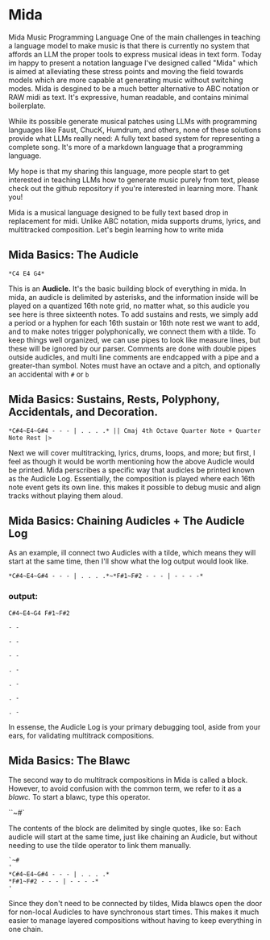 # Mida
Mida Music Programming Language
One of the main challenges in teaching a language model to make music is that there is currently no system that affords an LLM the proper tools to express musical ideas in text form. Today im happy to present a notation language I've designed called "Mida" which is aimed at alleviating these stress points and moving the field towards models which are more capable at generating music without switching modes. Mida is desgined to be a much better alternative to ABC notation or RAW midi as text. It's expressive, human readable, and contains minimal boilerplate. 

While its possible generate musical patches using LLMs with programming languages like Faust, ChucK, Humdrum, and others, none of these solutions provide what LLMs really need: A fully text based system for representing a complete song. It's more of a markdown language that a programming language.

My hope is that my sharing this language, more people start to get interested in teaching LLMs how to generate music purely from text, please check out the github repository if you're interested in learning more. Thank you!

Mida is a musical language designed to be fully text based drop in replacement for midi. Unlike ABC notation, mida supports drums, lyrics, and multitracked composition. Let's begin learning how to write mida

## Mida Basics: The Audicle

```mida
*C4 E4 G4*
```  


This is an **Audicle.** It's the basic building block of everything in mida. In mida, an audicle is delimited by asterisks, and the information inside will be played on a quantized 16th note grid, no matter what, so this audicle you see here is three sixteenth notes. To add sustains and rests, we simply add a period or a hyphen for each 16th sustain or 16th note rest we want to add, and to make notes trigger polyphonically, we connect them with a tilde. To keep things well organized, we can use pipes to look like measure lines, but these will be ignored by our parser. Comments are done with double pipes outside audicles, and multi line comments are endcapped with a pipe and a greater-than symbol. Notes must have an octave and a pitch, and optionally an accidental with `#` or `b`


## Mida Basics: Sustains, Rests, Polyphony, Accidentals, and Decoration.
```mida
*C#4~E4~G#4 - - - | . . . .* || Cmaj 4th Octave Quarter Note + Quarter Note Rest |>
```
Next we will cover multitracking, lyrics, drums, loops, and more; but first, I feel as though it would be worth mentioning how the above Audicle would be printed. Mida perscribes a specific way that audicles be printed known as the Audicle Log. Essentially, the composition is played where each 16th note event gets its own line. this makes it possible to debug music and align tracks without playing them aloud.


## Mida Basics: Chaining Audicles + The Audicle Log


As an example, ill connect two Audicles with a tilde, which means they will start at the same time, then I'll show what the log output would look like.

```mida
*C#4~E4~G#4 - - - | . . . .*~*F#1~F#2 - - - | - - - -*
```

### output:


```mida
C#4~E4~G4 F#1~F#2

- -

- -

- -

. -

. -

. -

. -
```

In essense, the Audicle Log is your primary debugging tool, aside from your ears, for validating multitrack compositions.

## Mida Basics: The Blawc

The second way to do multitrack compositions in Mida is called a block. However, to avoid confusion with the common term, we refer to it as a *blawc.* To start a blawc, type this operator.

``~#` 

The contents of the block are delimited by single quotes, like so: Each audicle will start at the same time, just like chaining an Audicle, but without needing to use the tilde operator to link them manually. 

```
`~#
'
*C#4~E4~G#4 - - - | . . . .*
*F#1~F#2 - - - | - - - -*
'
```

Since they don't need to be connected by tildes, Mida blawcs open the door for non-local Audicles to have synchronous  start times. This makes it much easier to manage layered compositions without having to keep everything in one chain. 
